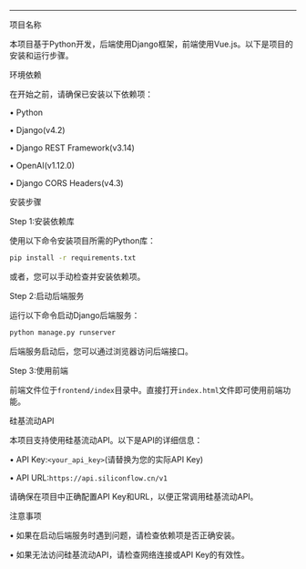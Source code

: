 


---



项目名称

本项目基于Python开发，后端使用Django框架，前端使用Vue.js。以下是项目的安装和运行步骤。


环境依赖

在开始之前，请确保已安装以下依赖项：


• Python

• Django(v4.2)

• Django REST Framework(v3.14)

• OpenAI(v1.12.0)

• Django CORS Headers(v4.3)


安装步骤


Step 1:安装依赖库

使用以下命令安装项目所需的Python库：


```bash
pip install -r requirements.txt
```


或者，您可以手动检查并安装依赖项。


Step 2:启动后端服务

运行以下命令启动Django后端服务：


```bash
python manage.py runserver
```


后端服务启动后，您可以通过浏览器访问后端接口。


Step 3:使用前端

前端文件位于`frontend/index`目录中。直接打开`index.html`文件即可使用前端功能。


硅基流动API

本项目支持使用硅基流动API。以下是API的详细信息：


• API Key:`<your_api_key>`(请替换为您的实际API Key)

• API URL:`https://api.siliconflow.cn/v1`

请确保在项目中正确配置API Key和URL，以便正常调用硅基流动API。


注意事项


• 如果在启动后端服务时遇到问题，请检查依赖项是否正确安装。

• 如果无法访问硅基流动API，请检查网络连接或API Key的有效性。


